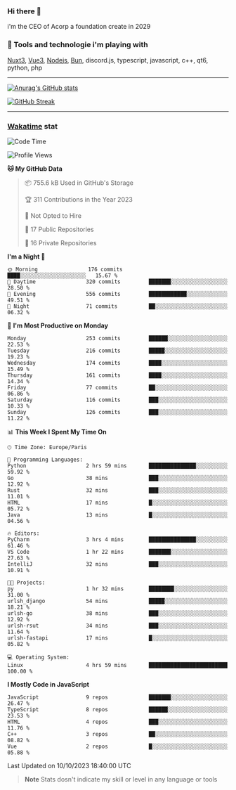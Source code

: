 ### Hi there 👋

i'm the CEO of Acorp a foundation create in 2029  

### 🧰 Tools and technologie i'm playing with

[Nuxt3](https://nuxt.com), [Vue3](https://vuejs.org/), [Nodejs](https://nodejs.org), [Bun](https://bun.sh/), discord.js, typescript, javascript, c++, qt6, python, php

---

[![Anurag's GitHub stats](https://github-readme-stats.vercel.app/api?username=ackimixs&show_icons=true&theme=github_dark&count_private=true)](https://www.ackimixs.xyz)

[![GitHub Streak](https://github-readme-streak-stats.herokuapp.com?user=Ackimixs&theme=github-dark-blue&date_format=j%20M%5B%20Y%5D&mode=weekly)](https://git.io/streak-stats)

---
 
 ### [Wakatime](https://wakatime.com/) stat

<!--START_SECTION:waka-->
![Code Time](http://img.shields.io/badge/Code%20Time-794%20hrs%2051%20mins-blue)

![Profile Views](http://img.shields.io/badge/Profile%20Views-0-blue)

**🐱 My GitHub Data** 

> 📦 755.6 kB Used in GitHub's Storage 
 > 
> 🏆 311 Contributions in the Year 2023
 > 
> 🚫 Not Opted to Hire
 > 
> 📜 17 Public Repositories 
 > 
> 🔑 16 Private Repositories 
 > 
**I'm a Night 🦉** 

```text
🌞 Morning                176 commits         ████░░░░░░░░░░░░░░░░░░░░░   15.67 % 
🌆 Daytime                320 commits         ███████░░░░░░░░░░░░░░░░░░   28.50 % 
🌃 Evening                556 commits         ████████████░░░░░░░░░░░░░   49.51 % 
🌙 Night                  71 commits          ██░░░░░░░░░░░░░░░░░░░░░░░   06.32 % 
```
📅 **I'm Most Productive on Monday** 

```text
Monday                   253 commits         ██████░░░░░░░░░░░░░░░░░░░   22.53 % 
Tuesday                  216 commits         █████░░░░░░░░░░░░░░░░░░░░   19.23 % 
Wednesday                174 commits         ████░░░░░░░░░░░░░░░░░░░░░   15.49 % 
Thursday                 161 commits         ████░░░░░░░░░░░░░░░░░░░░░   14.34 % 
Friday                   77 commits          ██░░░░░░░░░░░░░░░░░░░░░░░   06.86 % 
Saturday                 116 commits         ███░░░░░░░░░░░░░░░░░░░░░░   10.33 % 
Sunday                   126 commits         ███░░░░░░░░░░░░░░░░░░░░░░   11.22 % 
```


📊 **This Week I Spent My Time On** 

```text
🕑︎ Time Zone: Europe/Paris

💬 Programming Languages: 
Python                   2 hrs 59 mins       ███████████████░░░░░░░░░░   59.92 % 
Go                       38 mins             ███░░░░░░░░░░░░░░░░░░░░░░   12.92 % 
Rust                     32 mins             ███░░░░░░░░░░░░░░░░░░░░░░   11.01 % 
HTML                     17 mins             █░░░░░░░░░░░░░░░░░░░░░░░░   05.72 % 
Java                     13 mins             █░░░░░░░░░░░░░░░░░░░░░░░░   04.56 % 

🔥 Editors: 
PyCharm                  3 hrs 4 mins        ███████████████░░░░░░░░░░   61.46 % 
VS Code                  1 hr 22 mins        ███████░░░░░░░░░░░░░░░░░░   27.63 % 
IntelliJ                 32 mins             ███░░░░░░░░░░░░░░░░░░░░░░   10.91 % 

🐱‍💻 Projects: 
py                       1 hr 32 mins        ████████░░░░░░░░░░░░░░░░░   31.00 % 
urlsh_django             54 mins             █████░░░░░░░░░░░░░░░░░░░░   18.21 % 
urlsh-go                 38 mins             ███░░░░░░░░░░░░░░░░░░░░░░   12.92 % 
urlsh-rsut               34 mins             ███░░░░░░░░░░░░░░░░░░░░░░   11.64 % 
urlsh-fastapi            17 mins             █░░░░░░░░░░░░░░░░░░░░░░░░   05.82 % 

💻 Operating System: 
Linux                    4 hrs 59 mins       █████████████████████████   100.00 % 
```

**I Mostly Code in JavaScript** 

```text
JavaScript               9 repos             ███████░░░░░░░░░░░░░░░░░░   26.47 % 
TypeScript               8 repos             ██████░░░░░░░░░░░░░░░░░░░   23.53 % 
HTML                     4 repos             ███░░░░░░░░░░░░░░░░░░░░░░   11.76 % 
C++                      3 repos             ██░░░░░░░░░░░░░░░░░░░░░░░   08.82 % 
Vue                      2 repos             █░░░░░░░░░░░░░░░░░░░░░░░░   05.88 % 
```




 Last Updated on 10/10/2023 18:40:00 UTC
<!--END_SECTION:waka-->

> **Note**
> Stats dosn't indicate my skill or level in any language or tools

